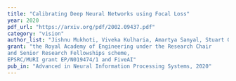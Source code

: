 ```yaml
---
title: "Calibrating Deep Neural Networks using Focal Loss"
year: 2020
pdf_url: "https://arxiv.org/pdf/2002.09437.pdf"
category: "vision"
author_list: "Jishnu Mukhoti, Viveka Kulharia, Amartya Sanyal, Stuart Golodetz, Philip H. S. Torr, Puneet K. Dokania"
grant: "the Royal Academy of Engineering under the Research Chair 
and Senior Research Fellowships scheme, 
EPSRC/MURI grant EP/N019474/1 and FiveAI"
pub_in: "Advanced in Neural Information Processing Systems, 2020"
---
```

